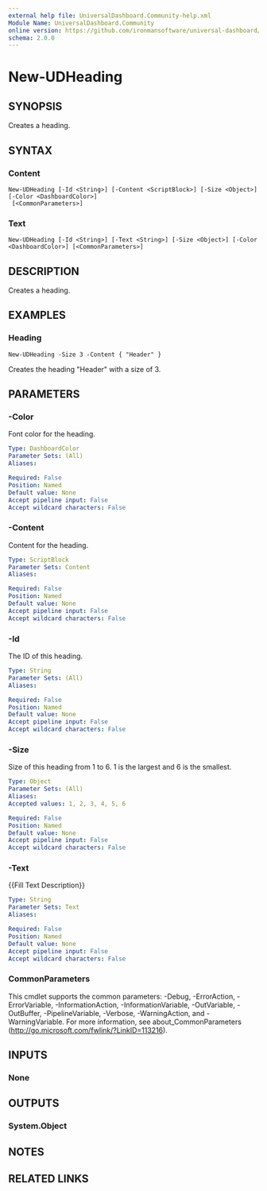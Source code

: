 ```yaml
---
external help file: UniversalDashboard.Community-help.xml
Module Name: UniversalDashboard.Community
online version: https://github.com/ironmansoftware/universal-dashboard/blob/master/src/UniversalDashboard/Help/New-UDHeading.md
schema: 2.0.0
---
```


# New-UDHeading

## SYNOPSIS
Creates a heading.

## SYNTAX

### Content
```
New-UDHeading [-Id <String>] [-Content <ScriptBlock>] [-Size <Object>] [-Color <DashboardColor>]
 [<CommonParameters>]
```

### Text
```
New-UDHeading [-Id <String>] [-Text <String>] [-Size <Object>] [-Color <DashboardColor>] [<CommonParameters>]
```

## DESCRIPTION
Creates a heading.

## EXAMPLES

### Heading
```
New-UDHeading -Size 3 -Content { "Header" }
```

Creates the heading "Header" with a size of 3. 

## PARAMETERS

### -Color
Font color for the heading.

```yaml
Type: DashboardColor
Parameter Sets: (All)
Aliases: 

Required: False
Position: Named
Default value: None
Accept pipeline input: False
Accept wildcard characters: False
```

### -Content
Content for the heading.

```yaml
Type: ScriptBlock
Parameter Sets: Content
Aliases: 

Required: False
Position: Named
Default value: None
Accept pipeline input: False
Accept wildcard characters: False
```

### -Id
The ID of this heading.

```yaml
Type: String
Parameter Sets: (All)
Aliases: 

Required: False
Position: Named
Default value: None
Accept pipeline input: False
Accept wildcard characters: False
```

### -Size
Size of this heading from 1 to 6. 1 is the largest and 6 is the smallest.

```yaml
Type: Object
Parameter Sets: (All)
Aliases: 
Accepted values: 1, 2, 3, 4, 5, 6

Required: False
Position: Named
Default value: None
Accept pipeline input: False
Accept wildcard characters: False
```

### -Text
{{Fill Text Description}}

```yaml
Type: String
Parameter Sets: Text
Aliases: 

Required: False
Position: Named
Default value: None
Accept pipeline input: False
Accept wildcard characters: False
```

### CommonParameters
This cmdlet supports the common parameters: -Debug, -ErrorAction, -ErrorVariable, -InformationAction, -InformationVariable, -OutVariable, -OutBuffer, -PipelineVariable, -Verbose, -WarningAction, and -WarningVariable. For more information, see about_CommonParameters (http://go.microsoft.com/fwlink/?LinkID=113216).

## INPUTS

### None

## OUTPUTS

### System.Object

## NOTES

## RELATED LINKS

